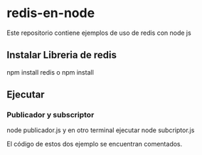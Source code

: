 # redis-en-node
Este repositorio contiene ejemplos de uso de redis con node js

## Instalar Libreria de redis

npm install redis 
o 
npm install


## Ejecutar

### Publicador y subscriptor

node publicador.js 
y en otro terminal ejecutar
node subcriptor.js 

El código de estos dos ejemplo se encuentran comentados. 


